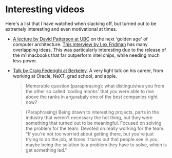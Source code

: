 # Interesting videos
Here's a list that I have watched when slacking off, but turned out to be extremely interesting and even motivational at times.
- [A lecture by David Patterson at UBC](https://www.youtube.com/watch?v=kFT54hO1X8M) on the next 'golden age' of computer architecture. [This interview by Lex Fridman](https://www.youtube.com/watch?v=naed4C4hfAg) has many overlapping ideas. This was particularly interesting due to the release of the m1 macbooks that far outperform intel chips, while needing much less power. 
- [Talk by Craig Federighi at Berkeley](https://www.youtube.com/watch?v=43sjym5ZS68&t=1558s). A very light talk on his career, from working at Oracle, NeXT, grad school, and apple.
  > Memorable question (paraphrasing): what distinguishes you from the other so called 'coding monks' that you were able to rise above the ranks in argurabaly one of the best companies right now?

  > (Paraphrasing) Being drawn to interesting projects, parts in the industry that weren't necessary the hot thing, but they were something that turned out to be meaningful. Focused on solving the problem for the team. Devoted on really working for the team. "If you're not too worried about getting there, but you're just trying to do the job, at times it turns out that people see in you, maybe being the solution to a problem they have to solve, which is get something led."

